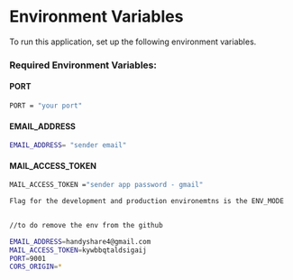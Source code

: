 # Environment Variables

To run this application, set up the following environment variables.

### Required Environment Variables:

#### PORT
```bash
PORT = "your port"
```

#### EMAIL_ADDRESS
```bash
EMAIL_ADDRESS= "sender email"
```

#### MAIL_ACCESS_TOKEN
```bash
MAIL_ACCESS_TOKEN ="sender app password - gmail"

Flag for the development and production environemtns is the ENV_MODE 


//to do remove the env from the github

EMAIL_ADDRESS=handyshare4@gmail.com
MAIL_ACCESS_TOKEN=kywbbqtaldsigaij
PORT=9001
CORS_ORIGIN=*